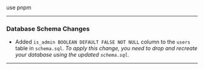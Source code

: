 use pnpm

---

### Database Schema Changes

- Added `is_admin BOOLEAN DEFAULT FALSE NOT NULL` column to the `users` table in `schema.sql`.
  *To apply this change, you need to drop and recreate your database using the updated `schema.sql`.*

---